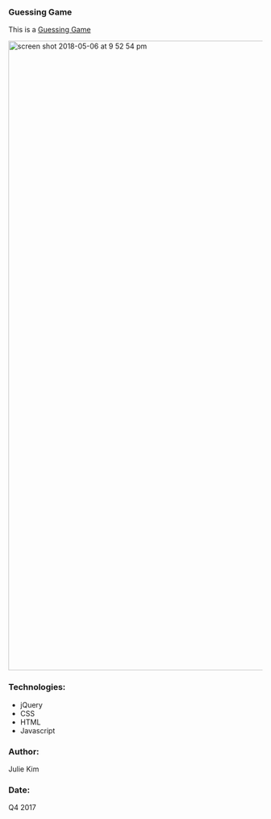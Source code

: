 ### Guessing Game
This is a <a href="https://joulay.github.io/GuessingGame/">Guessing Game</a> 

<img width="1247" alt="screen shot 2018-05-06 at 9 52 54 pm" src="https://user-images.githubusercontent.com/24361293/39685737-6cfc6752-5179-11e8-9c35-78146f8a9347.png">

### Technologies: 
- jQuery
- CSS 
- HTML 
- Javascript

### Author: 
Julie Kim

### Date: 
Q4 2017
